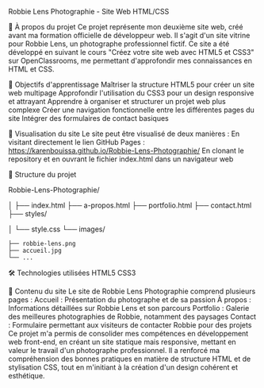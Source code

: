 Robbie Lens Photographie - Site Web HTML/CSS

📸 À propos du projet
Ce projet représente mon deuxième site web, créé avant ma formation officielle de développeur web. Il s'agit d'un site vitrine pour Robbie Lens, un photographe professionnel fictif. Ce site a été développé en suivant le cours "Créez votre site web avec HTML5 et CSS3" sur OpenClassrooms, me permettant d'approfondir mes connaissances en HTML et CSS.

🎯 Objectifs d'apprentissage
Maîtriser la structure HTML5 pour créer un site web multipage
Approfondir l'utilisation du CSS3 pour un design responsive et attrayant
Apprendre à organiser et structurer un projet web plus complexe
Créer une navigation fonctionnelle entre les différentes pages du site
Intégrer des formulaires de contact basiques

🚀 Visualisation du site
Le site peut être visualisé de deux manières :
En visitant directement le lien GitHub Pages : https://karenbouissa.github.io/Robbie-Lens-Photographie/
En clonant le repository et en ouvrant le fichier index.html dans un navigateur web

📂 Structure du projet

Robbie-Lens-Photographie/

│
├── index.html
├── a-propos.html
├── portfolio.html
├── contact.html
├── styles/

│   └── style.css
└── images/

    ├── robbie-lens.png
    ├── accueil.jpg
    └── ...

🛠 Technologies utilisées
HTML5
CSS3

📝 Contenu du site
Le site de Robbie Lens Photographie comprend plusieurs pages :
Accueil : Présentation du photographe et de sa passion
À propos : Informations détaillées sur Robbie Lens et son parcours
Portfolio : Galerie des meilleures photographies de Robbie, notamment des paysages
Contact : Formulaire permettant aux visiteurs de contacter Robbie pour des projets
Ce projet m'a permis de consolider mes compétences en développement web front-end, en créant un site statique mais responsive, mettant en valeur le travail d'un photographe professionnel. Il a renforcé ma compréhension des bonnes pratiques en matière de structure HTML et de stylisation CSS, tout en m'initiant à la création d'un design cohérent et esthétique.
